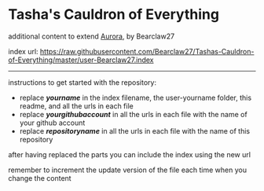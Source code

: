 # Tasha's Cauldron of Everything
additional content to extend [Aurora](https://aurorabuilder.com/), by Bearclaw27

index url: https://raw.githubusercontent.com/Bearclaw27/Tashas-Cauldron-of-Everything/master/user-Bearclaw27.index

---

instructions to get started with the repository:

- replace ***yourname*** in the index filename, the user-yourname folder, this readme, and all the urls in each file
- replace ***yourgithubaccount*** in all the urls in each file with the name of your github account
- replace ***repositoryname*** in all the urls in each file with the name of this repository

after having replaced the parts you can include the index using the new url

remember to increment the update version of the file each time when you change the content
